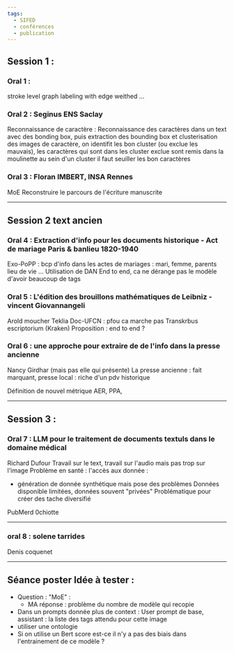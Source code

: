 ```yaml
---
tags:
  - SIFED
  - conférences
  - publication
---
```

## Session 1 : 
### Oral 1 :
stroke level graph labeling with edge weithed ...

### Oral 2 : Seginus ENS Saclay
Reconnaissance de caractère :
Reconnaissance des caractères dans un text avec des bonding box, puis extraction des bounding box et clusterisation des images de caractère, on identifit les bon cluster (ou exclue les mauvais), les caractères qui sont dans les cluster exclue sont remis dans la moulinette 
au sein d'un cluster il faut seuiller les bon caractères

### Oral 3 : Floran IMBERT, INSA Rennes
MoE 
Reconstruire le parcours de l'écriture manuscrite 

***
## Session 2 text ancien
### Oral 4 : Extraction d'info pour les documents historique - Act de mariage Paris & banlieu 1820-1940
Exo-PoPP :
bcp d'info dans les actes de mariages : mari, femme, parents lieu de vie ...
Utilisation de DAN
End to end, 
ca ne dérange pas le  modèle d'avoir  beaucoup de tags 


### Oral 5 : L'édition des brouillons mathématiques de Leibniz - vincent Giovannangeli 
Arold moucher
Teklia Doc-UFCN : pfou ca marche pas
Transkrbus 
escriptorium (Kraken) 
Proposition : end to end ?
### Oral 6 : une approche pour extraire de de l'info dans la presse ancienne
Nancy Girdhar (mais pas elle qui présente)
La presse ancienne : fait marquant, presse local : riche d'un pdv historique

Définition de nouvel métrique AER, PPA, 

***
## Session 3 :
### Oral 7 : LLM pour le traitement de documents textuls dans le domaine médical
Richard Dufour
Travail sur le text, travail sur l'audio mais pas trop sur l'image 
Problème en santé : l'accès aux donnée : 
 - génération de donnée synthétique mais pose des problèmes
Données disponible limitées, données souvent "privées"
Problématique pour créer des tache diversifié 

PubMerd
0chiotte
***
### oral 8 : solene tarrides
Denis coquenet

***
## Séance poster Idée à tester :
* Question : "MoE" : 
	* MA réponse : problème du nombre de modèle qui recopie
* Dans un prompts donnée plus de context : User prompt de base, assistant : la liste des tags attendu pour cette image
* utiliser une ontologie
* Si on utilise un Bert score est-ce il n'y a pas des biais dans l'entrainement de ce modèle ?
